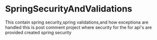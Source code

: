 # SpringSecurityAndValidations
This contain spring security,spring validations,and how exceptiona are handled
this is post comment project where security for the for api's are provided
created spring security

